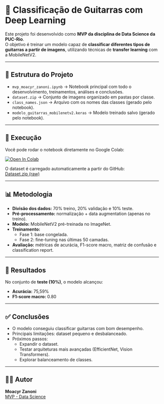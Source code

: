 # 🎸 Classificação de Guitarras com Deep Learning

Este projeto foi desenvolvido como **MVP da disciplina de Data Science da PUC-Rio**.  
O objetivo é treinar um modelo capaz de **classificar diferentes tipos de guitarras a partir de imagens**, utilizando técnicas de **transfer learning** com a MobileNetV2.

---

## 📂 Estrutura do Projeto
- `mvp_moacyr_zanoni.ipynb` → Notebook principal com todo o desenvolvimento, treinamentos, análises e conclusões.  
- `dataset.zip` → Conjunto de imagens organizado em pastas por classe.  
- `class_names.json` → Arquivo com os nomes das classes (gerado pelo notebook).  
- `modelo_guitarras_mobilenetv2.keras` → Modelo treinado salvo (gerado pelo notebook).  

---

## 🚀 Execução
Você pode rodar o notebook diretamente no Google Colab:  

[![Open In Colab](https://colab.research.google.com/assets/colab-badge.svg)](
https://colab.research.google.com/github/MoacyrZ/MVP---Data-Science/blob/main/mvp_moacyr_zanoni.ipynb
)

O dataset é carregado automaticamente a partir do GitHub:  
[Dataset.zip (raw)](https://raw.githubusercontent.com/MoacyrZ/MVP---Data-Science/main/dataset.zip)

---

## 📊 Metodologia
- **Divisão dos dados:** 70% treino, 20% validação e 10% teste.  
- **Pré-processamento:** normalização + data augmentation (apenas no treino).  
- **Modelo:** MobileNetV2 pré-treinada no ImageNet.  
- **Treinamento:**  
  - Fase 1: base congelada.  
  - Fase 2: fine-tuning nas últimas 50 camadas.  
- **Avaliação:** métricas de acurácia, F1-score macro, matriz de confusão e classification report.  

---

## 📌 Resultados
No conjunto de **teste (10%)**, o modelo alcançou:  
- **Acurácia:** 75,59%  
- **F1-score macro:** 0.80  

---

## ✅ Conclusões
- O modelo conseguiu classificar guitarras com bom desempenho.  
- Principais limitações: dataset pequeno e desbalanceado.  
- Próximos passos:  
  - Expandir o dataset.  
  - Testar arquiteturas mais avançadas (EfficientNet, Vision Transformers).  
  - Explorar balanceamento de classes.  

---

## 👨‍💻 Autor
**Moacyr Zanoni**  
[MVP - Data Science](https://github.com/MoacyrZ/MVP---Data-Science)
